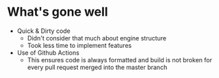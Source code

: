 # What's gone well
- Quick & Dirty code
  - Didn't consider that much about engine structure
  - Took less time to implement features
- Use of Github Actions
  - This ensures code is always formatted and build is not broken for every pull request merged into the master branch
